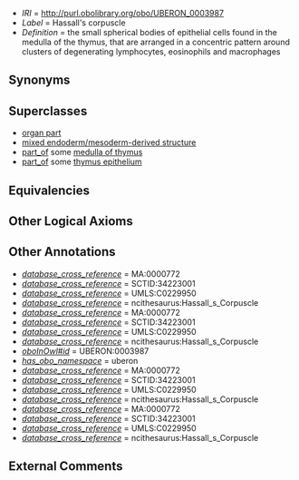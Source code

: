  * *IRI* = http://purl.obolibrary.org/obo/UBERON_0003987
 * *Label* = Hassall's corpuscle
 * *Definition* = the small spherical bodies of epithelial cells found in the medulla of the thymus, that are arranged in a concentric pattern around clusters of degenerating lymphocytes, eosinophils and macrophages

## Synonyms


## Superclasses

 * [organ part](../../UBERON/64/UBERON_0000064.md)
 * [mixed endoderm/mesoderm-derived structure](../../UBERON/77/UBERON_0000077.md)
 * [part_of](../../BFO/50/BFO_0000050.md) some [medulla of thymus](../../UBERON/24/UBERON_0002124.md)
 * [part_of](../../BFO/50/BFO_0000050.md) some [thymus epithelium](../../UBERON/46/UBERON_0003846.md)

## Equivalencies


## Other Logical Axioms


## Other Annotations

 * *[database_cross_reference](../../ef/oboInOwl#hasDbXref.md)* = MA:0000772
 * *[database_cross_reference](../../ef/oboInOwl#hasDbXref.md)* = SCTID:34223001
 * *[database_cross_reference](../../ef/oboInOwl#hasDbXref.md)* = UMLS:C0229950
 * *[database_cross_reference](../../ef/oboInOwl#hasDbXref.md)* = ncithesaurus:Hassall_s_Corpuscle
 * *[database_cross_reference](../../ef/oboInOwl#hasDbXref.md)* = MA:0000772
 * *[database_cross_reference](../../ef/oboInOwl#hasDbXref.md)* = SCTID:34223001
 * *[database_cross_reference](../../ef/oboInOwl#hasDbXref.md)* = UMLS:C0229950
 * *[database_cross_reference](../../ef/oboInOwl#hasDbXref.md)* = ncithesaurus:Hassall_s_Corpuscle
 * *[oboInOwl#id](../../id/oboInOwl#id.md)* = UBERON:0003987
 * *[has_obo_namespace](../../ce/oboInOwl#hasOBONamespace.md)* = uberon
 * *[database_cross_reference](../../ef/oboInOwl#hasDbXref.md)* = MA:0000772
 * *[database_cross_reference](../../ef/oboInOwl#hasDbXref.md)* = SCTID:34223001
 * *[database_cross_reference](../../ef/oboInOwl#hasDbXref.md)* = UMLS:C0229950
 * *[database_cross_reference](../../ef/oboInOwl#hasDbXref.md)* = ncithesaurus:Hassall_s_Corpuscle
 * *[database_cross_reference](../../ef/oboInOwl#hasDbXref.md)* = MA:0000772
 * *[database_cross_reference](../../ef/oboInOwl#hasDbXref.md)* = SCTID:34223001
 * *[database_cross_reference](../../ef/oboInOwl#hasDbXref.md)* = UMLS:C0229950
 * *[database_cross_reference](../../ef/oboInOwl#hasDbXref.md)* = ncithesaurus:Hassall_s_Corpuscle

## External Comments


